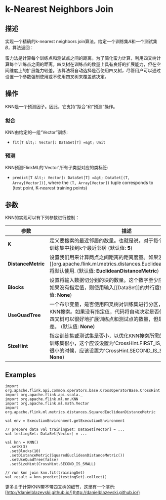 $$ \newcommand{\R}{\mathbb{R}} \newcommand{\E}{\mathbb{E}} \newcommand{\x}{\mathbf{x}} \newcommand{\y}{\mathbf{y}} \newcommand{\wv}{\mathbf{w}} \newcommand{\av}{\mathbf{\alpha}} \newcommand{\bv}{\mathbf{b}} \newcommand{\N}{\mathbb{N}} \newcommand{\id}{\mathbf{I}} \newcommand{\ind}{\mathbf{1}} \newcommand{\0}{\mathbf{0}} \newcommand{\unit}{\mathbf{e}} \newcommand{\one}{\mathbf{1}} \newcommand{\zero}{\mathbf{0}} \newcommand\rfrac[2]{^{#1}\!/_{#2}} \newcommand{\norm}[1]{\left\lVert#1\right\rVert} $$

# k-Nearest Neighbors Join

## 描述

实现一个精确的k-nearest neighbors join算法。给定一个训练集$A$和一个测试集$B$，算法返回：

蛮力法是计算每个训练点和测试点之间的距离。为了简化蛮力计算，利用四叉树计算每个训练点之间的距离。四叉树在训练点的数量上具有良好的扩展能力，但在空间维度上的扩展能力较差。该算法将自动选择是否使用四叉树，尽管用户可以通过设置一个参数强制使用或不使用四叉树来覆盖该决定。

## 操作

KNN是一个预测因子。因此，它支持“拟合”和“预测”操作。

### 拟合

KNN由给定的一组“Vector”训练:

*   `fit[T &lt;: Vector]: DataSet[T] =&gt; Unit`

### 预测

KNN预测FlinkML的'Vector'所有子类型对应的类标签:

*   `predict[T &lt;: Vector]: DataSet[T] =&gt; DataSet[(T, Array[Vector])]`, where the `(T, Array[Vector])` tuple corresponds to (test point, K-nearest training points)

## 参数

KNN的实现可以有下列参数进行控制：

| 参数 | 描述 |
| --- | --- |
| **K** | 定义要搜索的最近邻居的数量。也就是说，对于每个测试点，算法都在训练集中找到k个最近邻居 (默认值: **5**) |
| **DistanceMetric** | 设置我们用来计算两点之间距离的距离度量。如果没有指定度量，那么[[org.apache.flink.ml.metrics.distances.EuclideanDistanceMetric]]将默认使用. (默认值: **EuclideanDistanceMetric**) |
| **Blocks** | 设置将输入数据切分到的块的数量。这个数字至少应该设置为并行度。如果没有指定值，则使用输入[[DataSet]]的并行度作为块的数量 (默认值: **None**) |
| **UseQuadTree** | 一个布尔变量，是否使用四叉树对训练集进行分区，以潜在地简化KNN搜索。如果没有指定值，代码将自动决定是否使用四叉树。使用四叉树可以很好地扩展训练点和测试点的数量，但是在维数方面却很差。 (默认值: **None**) |
| **SizeHint** | 指定训练集或测试集是否小，以优化KNN搜索所需的叉乘操作。如果训练集很小，这个应该设置为'CrossHint.FIRST_IS_SMALL',当测试集很小的时候，应该设置为'CrossHint.SECOND_IS_SMALL'  (默认值: **None**) |

## Examples



```
import org.apache.flink.api.common.operators.base.CrossOperatorBase.CrossHint
import org.apache.flink.api.scala._
import org.apache.flink.ml.nn.KNN
import org.apache.flink.ml.math.Vector
import org.apache.flink.ml.metrics.distances.SquaredEuclideanDistanceMetric

val env = ExecutionEnvironment.getExecutionEnvironment

// prepare data val trainingSet: DataSet[Vector] = ...
val testingSet: DataSet[Vector] = ...

val knn = KNN()
  .setK(3)
  .setBlocks(10)
  .setDistanceMetric(SquaredEuclideanDistanceMetric())
  .setUseQuadTree(false)
  .setSizeHint(CrossHint.SECOND_IS_SMALL)

// run knn join knn.fit(trainingSet)
val result = knn.predict(testingSet).collect()
```


更多关于计算KNN带不带四叉树的细节，这里有一个演示:[http://danielblazevski.github.io/](http://danielblazevski.github.io/)

